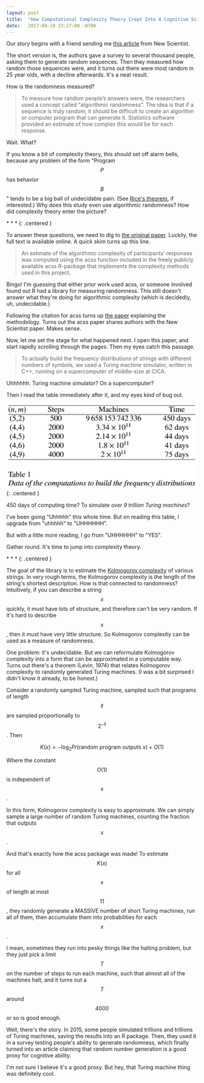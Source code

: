 ```yaml
---
layout: post
title:  "How Computational Complexity Theory Crept Into A Cognitive Science Study"
date:   2017-04-18 23:27:00 -0700
---
```


Our story begins with a friend sending me [this article](https://www.newscientist.com/article/2127995-our-ability-to-think-in-a-random-way-peaks-at-25-then-declines/)
from New Scientist.

The short version is, the authors gave a survey to several thousand people, asking
them to generate random sequences. Then they measured how random those
sequences were, and it turns out there were most random in 25 year olds,
with a decline afterwards. It's a neat result.

How is the randomness measured?

> To measure how random people’s answers were, the researchers used a concept called “algorithmic randomness”. The idea is that if a sequence is truly random, it should be difficult to create an algorithm or computer program that can generate it. Statistics software provided an estimate of how complex this would be for each response.

Wait. What?

If you know a bit of complexity theory, this should set off alarm bells,
because any problem of the form "Program $$P$$ has behavior $$B$$"
tends to be a big ball of undecidable pain.
(See [Rice's theorem](https://en.wikipedia.org/wiki/Rice%27s_theorem),
if interested.) Why does this study even use algorithmic randomness?
How did complexity theory enter the picture?

\* \* \*
{: .centered }

To answer these questions, we need to dig to
[the original paper](http://journals.plos.org/ploscompbiol/article?id=10.1371/journal.pcbi.1005408).
Luckily, the full text is available online. A quick skim turns up this line.

> An estimate of the algorithmic complexity of participants’ responses was computed using the acss function included in the freely publicly available acss R-package that implements the complexity methods used in this project.

Bingo! I'm guessing that either prior work used acss, or someone involved
found out R had a library for measuring randomness. This still doesn't answer
what they're doing for algorithmic complexity (which is decidedly, uh,
undecidable.)

Following the citation for acss turns up [the paper](https://arxiv.org/pdf/1409.4080.pdf)
explaining the methodology. Turns out the acss paper shares authors
with the New Scientist paper. Makes sense.

Now, let me set the stage for what happened next. I open this paper, and
start rapidly scrolling through the pages. Then my eyes catch this passage.

> To actually build the frequency distributions of strings
> with different numbers of symbols, we used a Turing machine simulator,
> written in C++, running on a supercomputer
> of middle-size at CICA.

Uhhhhhh. Turing machine simulator? On a supercomputer?

Then I read the table immediately after it, and my eyes kind of bug out.

![Turing machine table](/public/acss/turing-table.png)
{: .centered }

450 days of computing time? To simulate *over 9 trillion Turing machines*?

I've been going "Uhhhhh" this whole time. But on reading this table, I upgrade
from "uhhhhh" to "UHHHHHH".

But with a little more reading, I go from "UHHHHHH" to "YES".

Gather round. It's time to jump into complexity theory.

\* \* \*
{: .centered }

The goal of the library is to estimate
the [Kolmogorov complexity](https://en.wikipedia.org/wiki/Kolmogorov_complexity)
of various strings. In very rough terms, the Kolmogorov complexity is the
length of the string's shortest description. How is that connected
to randomness? Intuitively, if you can describe a string $$x$$ quickly,
it must have lots of structure, and therefore can't be very random. If
it's hard to describe $$x$$, then it must have very little structure.
So Kolmogorov complexity can be used as a measure of randomness.

One problem: it's undecidable. But we can reformulate Kolmogorov
complexity into a form that can be approximated in a computable way.
Turns out there's a theorem (Levin, 1974) that relates Kolmogorov
complexity to randomly generated Turing machines. (I was a bit
surprised I didn't know it already, to be honest.)

Consider a randomly sampled Turing machine, sampled such that programs of
length $$\ell$$ are sampled proportionally to $$2^{-\ell}$$. Then

$$
    K(x) = -\log_2 Pr(\text{random program outputs } x) + O(1)
$$

Where the constant $$O(1)$$ is independent of $$x$$.

In this form, Kolmogorov complexity is easy to approximate. We can simply
sample a large number of random Turing machines, counting the fraction that
outputs $$x$$.

And that's exactly how the acss package was made! To estimate $$K(x)$$ for all $$x$$ of length
at most $$11$$, they randomly generate a MASSIVE number of short Turing machines,
run all of them, then accumulate them into probabilities for each $$x$$.

I mean, sometimes they run into pesky things like the halting problem, but
they just pick a limit $$T$$ on the number of steps to run each machine,
such that almost all of the machines halt, and it turns out a $$T$$ around
$$4000$$ or so is good enough.

Well, there's the story. In 2015, some people simulated trillions and trillions
of Turing machines, saving the results into an R package. Then, they used it
in a survey testing people's ability to generate randomness, which finally turned
into an article claiming that random number generation is a good proxy for
cognitive ability.

I'm not sure I believe it's a good proxy. But hey, that Turing machine thing
was definitely cool.
